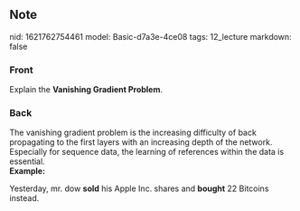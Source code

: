 ## Note
nid: 1621762754461
model: Basic-d7a3e-4ce08
tags: 12_lecture
markdown: false

### Front
Explain the <b>Vanishing Gradient Problem</b>.

### Back
<div>
<div><div>The
 vanishing gradient problem is the increasing difficulty of back 
propagating to the first layers with an increasing depth of the network.
 Especially for sequence data, the learning of references within the 
data is essential.</div><div>
</div>
<div><b>Example:</b>

Yesterday, mr. dow <b>sold</b> his Apple Inc. shares and <b>bought</b> 22 Bitcoins instead.</div>
</div></div>
